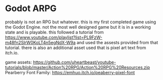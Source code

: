 # Godot ARPG

probably is not an RPG but whatever. this is my first completed game using the
Godot Engine. not the most well designed game but it is in a working state and
is playable. this followed a tutorial from
https://www.youtube.com/playlist?list=PL9FzW-m48fn2SlrW0KoLT4n5egNdX-W9a
and used the assests provided from that tutorial. there is also an additional
asset used that is pixel art text from itch.io.

game assets: https://github.com/uheartbeast/youtube-tutorials/blob/master/Action%20RPG/Action%20RPG%20Resources.zip
Pearberry Font Family: https://emhuo.itch.io/peaberry-pixel-font
